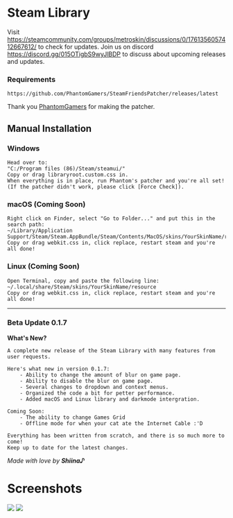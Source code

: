 # Steam Library

Visit https://steamcommunity.com/groups/metroskin/discussions/0/1761356057412667612/ to check for updates.
Join us on discord https://discord.gg/015OTigbS9wyJlBDP to discuss about upcoming releases and updates.

### Requirements
    https://github.com/PhantomGamers/SteamFriendsPatcher/releases/latest
Thank you [PhantomGamers](https://github.com/PhantomGamers) for making the patcher.
    
    
## Manual Installation

### Windows
    Head over to:
    "C:/Program files (86)/Steam/steamui/"
    Copy or drag libraryroot.custom.css in.
    When everything is in place, run Phantom's patcher and you're all set!
    (If the patcher didn't work, please click [Force Check]).

### macOS (Coming Soon)
    Right click on Finder, select "Go to Folder..." and put this in the search path:
    ~/Library/Application Support/Steam/Steam.AppBundle/Steam/Contents/MacOS/skins/YourSkinName/resource
    Copy or drag webkit.css in, click replace, restart steam and you're all done!
    
### Linux (Coming Soon)
    Open Terminal, copy and paste the following line:
    ~/.local/share/Steam/skins/YourSkinName/resource
    Copy or drag webkit.css in, click replace, restart steam and you're all done!
    
------------------------------------------------------------------------------------------------------------------

### Beta Update 0.1.7

**What's New?**

    A complete new release of the Steam Library with many features from user requests.

    Here's what new in version 0.1.7:
        - Ability to change the amount of blur on game page.
        - Ability to disable the blur on game page.
        - Several changes to dropdown and context menus.
        - Organized the code a bit for petter performance.
        - Added macOS and Linux library and darkmode intergration.
        
    Coming Soon:
        - The ability to change Games Grid
        - Offline mode for when your cat ate the Internet Cable :'D

    Everything has been written from scratch, and there is so much more to come!
    Keep up to date for the latest changes.
    

*Made with love by* ***Shiina♪***


# Screenshots

![](https://i.imgur.com/PanuGV9.png)
![](https://i.imgur.com/IJqurhv.png)
